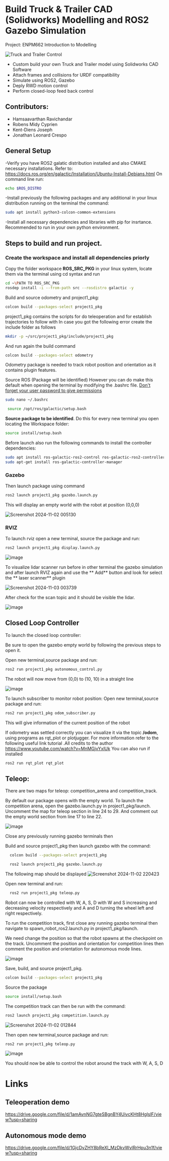 # Build Truck & Trailer CAD (Solidworks) Modelling and ROS2 Gazebo Simulation
Project: ENPM662 Introduction to Modelling

![Truck and Trailer Control](https://github.com/user-attachments/assets/6f86a237-87d5-42a3-954f-32c7ab3dd9ce)


* Custom build your own Truck and Trailer model using Solidworks CAD Software
* Attach frames and collisions for URDF compatibility
* Simulate using ROS2, Gazebo
* Deply RWD motion control
* Perform closed-loop feed back control

## Contributors:
* Hamsaavarthan Ravichandar
* Robens Midy Cyprien
* Kent-Diens Joseph
* Jonathan Leonard Crespo


## General Setup
-Verify you have ROS2 galatic distribution installed and also CMAKE necessary installations. Refer to: https://docs.ros.org/en/galactic/Installation/Ubuntu-Install-Debians.html
On command line run:
```sh
echo $ROS_DISTRO
```
-Install previously the following packages and any additional in your linux distribution running on the terminal the command:
```sh 
sudo apt install python3-colcon-common-extensions
```
-Install all necessary dependencies and libraries with pip for insrtance. Recommended to run in your own python environment.

## Steps to build and run project.

### Create the workspace and install all dependencies priorly

Copy the folder workspace **ROS_SRC_PKG** in your linux system, locate them via the terminal using cd syntax and run 
```sh
cd ~\PATH TO ROS_SRC_PKG
rosdep install -i --from-path src --rosdistro galactic -y
```

Build and source odometry and project1_pkg:

```sh
colcon build --packages-select project1_pkg
```
project1_pkg contains the scripts for do teleoperation and for establish trajectories to follow with
In case you got the following error create the include folder as follows 



```sh
mkdir -p ~/src/project1_pkg/include/project1_pkg
```
And run again the build command

```sh
colcon build --packages-select odometry
```
Odometry package is needed to track robot position and orientation as it contains plugin features.

Source ROS (Package will be identified) However you can do make this default when opening the terminal by modifying the .bashrc file. <ins>Don't forget your user password to give permissions </ins>
```sh
sudo nano ~/.bashrc
```

```sh
 source /opt/ros/galactic/setup.bash
```
**Source package to be identified**. Do this for every new terminal you open locating the Workspace folder:

```sh
source install/setup.bash
```

Before launch also run the following commands to install the controller dependencies:

```sh
sudo apt install ros-galactic-ros2-control ros-galactic-ros2-controllers ros-galactic-gazebo-ros2-control
sudo apt-get install ros-galactic-controller-manager
```
### Gazebo

Then launch package using command 

```sh
ros2 launch project1_pkg gazebo.launch.py
```

This will display an empty world with the robot at position (0,0,0)

![Screenshot 2024-11-02 005130](https://github.com/user-attachments/assets/a49a3164-baac-4654-b04e-39a9e7d9c5c8)

### RVIZ

To launch rviz open a new terminal, source the package and run: 

```sh
ros2 launch project1_pkg display.launch.py
```
![image](https://github.com/user-attachments/assets/e9b2be9f-8e9b-4574-9cf5-dc51c4454369)

To visualize lidar scanner run before in other terminal the gazebo simulation and after launch RVIZ again and use the ** Add** button and look for select the ** laser scanner** plugin 

![Screenshot 2024-11-03 003739](https://github.com/user-attachments/assets/a8808ea6-1277-43b1-a6c6-f9343e9e5ea2)

After check for the scan topic and it should be visible the lidar.

![image](https://github.com/user-attachments/assets/06a107e9-b038-4e6e-a073-657293a8ef4a)


## Closed Loop Controller
To launch the closed loop controller:

Be sure to open the gazebo empty world by following the previous steps to open it. 

Open new terminal,source package and run:

```sh 
ros2 run project1_pkg autonomous_control.py
```

The robot will now move from (0,0) to (10, 10) in a straight line

![image](https://github.com/user-attachments/assets/ecd65f1b-7c26-4be5-bf60-42fad1c6312f)


To launch subscriber to monitor robot position:
Open new terminal,source package and run:

```sh 
ros2 run project1_pkg odom_subscriber.py
```
This will give information of the current position of the robot 

If odometry was settled correctly you can visualize it via the topic **/odom**, using programs as rqt_plot or plotjugger. For more information refer to the following useful link tutorial .All credits to the author https://www.youtube.com/watch?v=MnMGjvYxlUk
You can also run if installed
```sh 
ros2 run rqt_plot rqt_plot
```

## Teleop:
There are two maps for teleop: competition_arena and competition_track. 

By default our package opens with the empty world. To launch the competition arena,
open the gazebo.launch.py in project1_pkg/launch. Uncomment the map for teleop section
in line 24 to 29. And comment out the empty world section from line 17 to line 22.

![image](https://github.com/user-attachments/assets/5e0b0c11-1796-448f-8890-f291092abf39)

Close any previously running gazebo terminals then

Build and source project1_pkg then launch gazebo with the command:

```sh
  colcon build --packages-select project1_pkg
```

```sh
  ros2 launch project1_pkg gazebo.launch.py
```

The following map should be displayed 
![Screenshot 2024-11-02 220423](https://github.com/user-attachments/assets/c0ef5b14-86e0-4e7c-9343-124d5dfa01fa)

Open new terminal and run:

```sh
  ros2 run project1_pkg teleop.py
```

Robot can now be controlled with W, A, S, D with W and S increasing and decreasing velocity 
respectively and A and D turning the wheel left and right respectively. 

To run the competition track, first close any running gazebo terminal then navigate to 
spawn_robot_ros2.launch.py in project1_pkg/launch. 

We need change the position so that the robot
spawns at the checkpoint on the track. Uncomment the position and orientation for competition lines
then comment the position and orientation for autonomous mode lines. 

![image](https://github.com/user-attachments/assets/ba658518-ba93-40c5-a2db-02c158fc7065)


Save, build, and source project1_pkg. 

```sh
colcon build --packages-select project1_pkg
```

Source the package 
```sh
source install/setup.bash
```

The competition track can then be run with the command:

```sh
ros2 launch project1_pkg competition.launch.py
```
![Screenshot 2024-11-02 012844](https://github.com/user-attachments/assets/f9b8efd5-510a-4f71-8e3a-ecff5c393554)

Then open new terminal,source package and run:

```sh
ros2 run project1_pkg teleop.py
```

![image](https://github.com/user-attachments/assets/b706db00-428b-44a5-9907-552f7effa192)


You should now be able to control the robot around the track with W, A, S, D

# Links
## Teleoperation demo
https://drive.google.com/file/d/1amAvnNG7gteSBgnBY4UivcKHt8HglslF/view?usp=sharing
## Autonomous mode demo
https://drive.google.com/file/d/1GjcDvZHY8bReXl_MzDkvWvlRrHpu3n1f/view?usp=sharing
